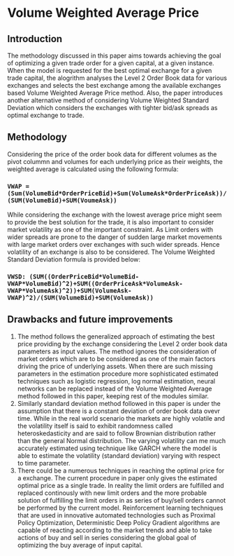 # Volume Weighted Average Price

## Introduction

The methodology discussed in this paper aims towards achieving the goal of optimizing a given trade order for a given capital, at a given instance. When the model is requested for the best optimal exchange for a given trade capital, the alogrithm analyses the Level 2 Order Book data for various exchanges and selects the best exchange among the available exchanges based Volume Weighted Average Price method. Also, the paper introduces another alternative method of considering Volume Weighted Standard Deviation which considers the exchanges with tighter bid/ask spreads as optimal exchange to trade.

## Methodology

Considering the price of the order book data for different volumes as the pivot colummn and volumes for each underlying price as their weights, the weighted average is calculated using the following formula:

### `VWAP = (Sum(VolumeBid*OrderPriceBid)+Sum(VolumeAsk*OrderPriceAsk))/(SUM(VolumeBid)+SUM(VoumeAsk))`

While considering the exchange with the lowest average price might seem to provide the best solution for the trade, it is also important to consider market volatility as one of the important constraint. As Limit orders with wider spreads are prone to the danger of sudden large market movements with large market orders over exchanges with such wider spreads. Hence volatility of an exchange is also to be considered. The Volume Weighted Standard Deviation formula is provided below:

### `VWSD: (SUM((OrderPriceBid*VolumeBid-VWAP*VolumeBid)^2)+SUM((OrderPriceAsk*VolumeAsk-VWAP*VolumeAsk)^2))+SUM(VolumeAsk-VWAP)^2)/(SUM(VolumeBid)+SUM(VolumeAsk))`

## Drawbacks and future improvements

1. The method follows the generalized approach of estimating the best price providing by the exchange considering the Level 2 order book data parameters as input values. The method ignores the consideration of market orders which are to be considered as one of the main factors driving the price of underlying assets. When there are such missing parameters in the estimation procedure more sophisticated estimated techniques such as logistic regression, log normal estimation, neural networks can be replaced instead of the Volume Weighted Average method followed in this paper, keeping rest of the modules similar.
2. Similarly standard deviation method followed in this paper is under the assumption that there is a constant deviation of order book data ovevr time. While in the real world scenario the markets are highly volatile and the volatility itself is said to exhibit randomness called heteroskedasticity and are said to follow Brownian distribution rather than the general Normal distribution. The varying volatility can me much accurately estimated using technique like GARCH where the model is able to estimate the volatility (standard deviation) varying with respect to time parameter.
3. There could be a numerous techniques in reaching the optimal price for a exchange. The current procedure in paper only gives the estimated optimal price as a single trade. In reality the limit orders are fulfilled and replaced continously with new limit orders and the more probable solution of fulfilling the limit orders in as series of buy/sell orders cannot be performed by the current model. Reinforcement learning techniques that are used in innovative automated technologies such as Proximal Policy Optimization, Deterministic Deep Policy Gradient algorithms are capable of reacting according to the market trends and able to take actions of buy and sell in series considering the global goal of optimizing the buy average of input capital.
